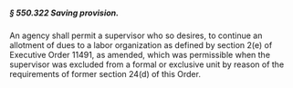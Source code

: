 ##### § 550.322 Saving provision. #####

An agency shall permit a supervisor who so desires, to continue an allotment of dues to a labor organization as defined by section 2(e) of Executive Order 11491, as amended, which was permissible when the supervisor was excluded from a formal or exclusive unit by reason of the requirements of former section 24(d) of this Order.